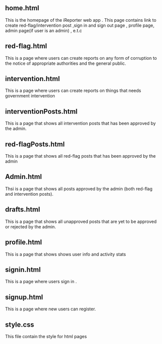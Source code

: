 home.html
-----------------------------------------------------------------------------------------------------------------------------------------
This is the homepage of the iReporter web app . This page contains link to create red-flag/intervention post ,sign in and sign out page , profile page, admin page(if user is an admin) , e.t.c


red-flag.html
-----------------------------------------------------------------------------------------------------------------------------------------
This is a page where users can create reports on any form of corruption to the notice of appropriate authorities and the general public.



intervention.html
----------------------------------------------------------------------------------------------------------------------------------------
This is a page where users can create reports on things that needs government intervention


interventionPosts.html
----------------------------------------------------------------------------------------------------------------------------------------
This is a page that shows all intervention posts that has been approved by the admin.



red-flagPosts.html
----------------------------------------------------------------------------------------------------------------------------------------
This is a page that shows all red-flag posts that has been approved by the admin



Admin.html
----------------------------------------------------------------------------------------------------------------------------------------
Thsi is a page that shows all posts approved by the admin (both red-flag and intervention posts).



drafts.html
----------------------------------------------------------------------------------------------------------------------------------------
This is a page that shows all unapproved posts that are yet to be approved or rejected by the admin.



profile.html
-------------------------------------------------------------------------------------------------------------------------------------
This is a page that shows shows user info and activity stats



signin.html
------------------------------------------------------------------------------------------------------------------------------
This is a page where users sign in .



signup.html
-----------------------------------------------------------------------------------------------------------------------
This is a page where new users can register.


style.css
---------------------------------------------------------------------------------------------------------
This file contain the style for html pages
